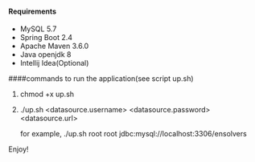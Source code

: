 
#### Requirements

* MySQL 5.7
* Spring Boot 2.4
* Apache Maven 3.6.0
* Java openjdk 8
* Intellij Idea(Optional)

####commands to run the application(see script up.sh)

1. chmod +x up.sh
2. ./up.sh <datasource.username> <datasource.password> <datasource.url>

   for example,
   ./up.sh root root jdbc:mysql://localhost:3306/ensolvers


Enjoy!
